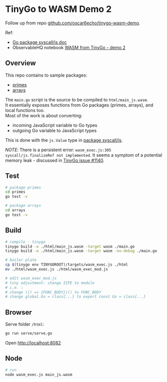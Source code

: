 # TinyGo to WASM Demo 2

Follow up from repo [github.com/oscar6echo/tinygo-wasm-demo](https://github.com/oscar6echo/tinygo-wasm-demo).

Ref:

- [Go package syscall/js doc](https://pkg.go.dev/syscall/js)
- ObservableHQ notebook [WASM from TinyGo - demo 2](https://observablehq.com/@oscar6echo/wasm-from-tinygo-demo-2)

## Overview

This repo contains to sample packages:

- [primes](./primes)
- [arrays](./arrays)

The `main.go` script is the source to be compiled to `html/main_js.wasm`.  
It essentially exposes functions from Go packages (primes, arrays), and local functions too.  
Most of the work is about converting:

- incoming JavaScript variable to Go types
- outgoing Go variable to JavaScript types

This is done with the `js.Value` type in [package syscall/js](https://pkg.go.dev/syscall/js).

_NOTE_: There is a persistent error: `wasm_exec.js:305 syscall/js.finalizeRef not implemented`. It seems a symptom of a potential memory leak - discussed in [TinyGo issue #1140](https://github.com/tinygo-org/tinygo/issues/1140).

## Test

```bash
# package primes
cd primes
go test -v

# package arrays
cd arrays
go test -v
```

## Build

```bash
# compile - tinygo
tinygo build -o ./html/main_js.wasm -target wasm ./main.go
tinygo build -o ./html/main_js.wasm -target wasm -no-debug ./main.go

# boiler plate
cp $(tinygo env TINYGOROOT)/targets/wasm_exec.js ./html
mv ./html/wasm_exec.js ./html/wasm_exec_mod.js

# edit wasm_exec_mod.js
# tiny adjustment: change IIFE to module
# i.e. :
# change (() => {FUNC_BODY})() to FUNC_BODY
# change global.Go = class{...} to export const Go = class{...}
```

## Browser

Serve folder `/html`:

```bash
go run serve/serve.go
```

Open <http://localhost:8082>

## Node

```bash
# run
node wasm_exec.js main_js.wasm
```
